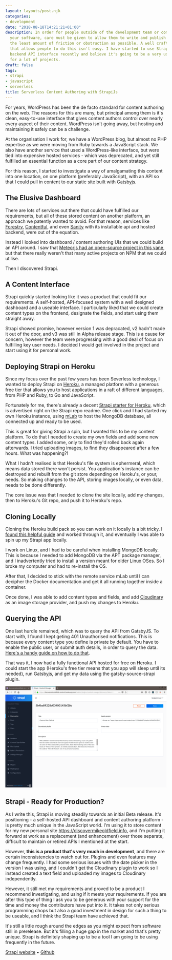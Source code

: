 ```yaml
---
layout: layouts/post.njk
categories:
- development
date: "2018-08-18T14:21:21+01:00"
description: In order for people outside of the development team or community to use
  your software, care must be given to allow them to write and publish content with
  the least amount of friction or obstruction as possible. A well crafted interface
  that allows people to do this isn't easy. I have started to use Strapi as a serverless
  backend API interface recently and believe it's going to be a very useful solution
  for a lot of projects.
draft: false
tags:
- strapi
- javascript
- serverless
title: Serverless Content Authoring with StrapiJs
---
```

For years, WordPress has been the de facto standard for content authoring on the web. The reasons for this are many, but principal among them is it's clean, easy-to-use interface that gives content authors control over nearly every aspect of their content. WordPress isn't going away, but hosting and maintaining it safely can be a challenge.

At the organisation I work for, we have a WordPress blog, but almost no PHP expertise as we were moving from Ruby towards a JavaScript stack. We also have another service that used a WordPress-like interface, but were tied into expensive hosted services - which was deprecated, and yet still fulfilled an essential function as a core part of our content strategy.

For this reason, I started to investigate a way of amalgamating this content into one location, on one platform (preferably JavaScript), with an API so that I could pull in content to our static site built with Gatsbyjs.

## The Elusive Dashboard

There are lots of services out there that could have fulfilled our requirements, but all of these stored content on another platform, an approach we patently wanted to avoid. For that reason, services like [Forestry](https://forestry.io/), [Contentful](https://www.contentful.com/), and even [Sanity](https://www.sanity.io/) with its installable api and hosted backend, were out of the equation.

Instead I looked into dashboard / content authoring UIs that we could build an API around. I saw that [Meteorjs had an open-source project  in this vane](https://github.com/yogiben/meteor-admin "A complete admin dashboard solution"), but that there really weren't that many active projects on NPM that we could utilise.

Then I discovered Strapi.

## A Content Interface

Strapi quickly started looking like it was a product that could fit our requirements. A self-hosted, API-focused system with a well designed dashboard and a useable interface. I particularly liked that we could create content types on the frontend, designate the fields, and start using them straight away.

Strapi showed promise, however version 1 was depracated, v2 hadn't made it out of the door, and v3 was still in Alpha release stage. This is a cause for concern, however the team were progressing with a good deal of focus on fulfilling key user needs. I decided I would get involved in the project and start using it for personal work.

## Deploying Strapi on Heroku
Since my  focus over the past few years has been Severless technology, I wanted to deploy Strapi on [Heroku](https://www.heroku.com/ "Cloud application platform"), a managed platform with a generous free tier that allows you to host applications in a raft of different languages, from PHP and Ruby, to Go and JavaScript.

Fortunately for me, there's already a decent [Strapi starter for Heroku](https://github.com/strapi/strapi/ "Strapi Github repo"),  which is advertised right on the Strapi repo readme. One click and I had started my own Heroku instance, using [mLab](https://mlab.com/ "Database-as-a-service by Mlab") to host the MongoDB database, all connected up and ready to be used.

This is great for giving Strapi a spin, but I wanted this to be my content platform. To do that I needed to create my own fields and add some new content types. I added some, only to find they'd rolled back again afterwards. I tried uploading images, to find they disappeared after a few hours. What was happening?!

What I hadn't realised is that Heroku's file system is ephermeral, which means data stored there won't persist. You application's instance can be destroyed and rebuilt from the git store depending on Heroku's, or your, needs. So making changes to the API, storing images locally, or even data, needs to be done differently.

The core issue was that I needed to clone the site locally, add my changes, then  to Heroku's Git repo, and push it to Heroku's repo.

## Cloning Locally

Cloning the Heroku build pack so you can work on it locally is a bit tricky. I [found this helpful guide](https://help.heroku.com/XOBUHLKQ/why-do-i-see-a-message-you-appear-to-have-cloned-an-empty-repository-when-using-heroku-git-clone "Why do I see a message 'You appear to have cloned an empty repository' when using heroku git:clone?
") and worked through it, and eventually I was able to spin up my Strapi app locally.

I work on Linux, and I had to be careful when installing MongoDB locally. This is because I needed to add MongoDB via the APT package manager, and I inadvertently tried to install a version meant for older Linux OSes. So I broke my computer and had to re-install the OS.

After that, I decided to stick with the remote service mLab until I can decipher the Docker documentation and get it all running together inside a container.

Once done, I was able to add  content types and fields, and add [Cloudinary](https://cloudinary.com/ "image and video storage, optimization and CDN") as an image storage provider, and push my changes to Heroku.

## Querying the API

One last hurdle remained, which was to query the API from GatsbyJS. To start with, I found I kept geting 401 Unauthorised notifications. This is because every content type you define is private by default. You have to enable the public user, or submit auth details, in order to query the data. [Here's a handy guide on how to do that](https://strapi.io/documentation/getting-started/quick-start.html#consume-your-api "Strapi Quick Start: Consume your API").

That was it, I now had a fully functional API hosted for free on Heroku. I could start the app (Heroku's free tier means that you app will sleep until its needed), run Gatsbyjs, and get my data using the gatsby-source-strapi plugin.

![Strapi's interface.](/img/strapi-interface.png "The Strapi content editor")

## Strapi - Ready for Production?

As I write this, Strapi is moving steadily towards an initial Beta release. It's positioning - a self-hosted API dashboard and content authoring platform - is pretty much unique in the JavaScript world. I'm using it to store content for my new personal site https://discovermikeoldfield.info, and I'm putting it forward at work as a replacement (and enhancement) over those separate, difficult to maintain or retired APIs I mentioned at the start.

However, **this is a product that's very much in development**, and there are certain inconsistencies to watch out for. Plugins and even features may change frequently. I had some serious issues with the date picker in the version I was using, and I couldn't get the Cloudinary plugin to work so I instead created a text field and uploaded my images to Cloudinary independently.

However, it still met my requirements and proved to be a product I recommend investigating, and using if it meets your requirements. If you are after this type of thing I ask you to be generous with your support for the time and money the contributors have put into it. It takes not only serious programming chops but also a good investment in design for such a thing to be useable, and I think the Strapi team have achieved that.

It's still a little rough around the edges as you might expect from software still in prerelease. But it's filling a huge gap in the market and that's pretty unique. Strapi is definitely shaping up to be a tool I am going to be using frequently in the future.

[Strapi website](https://strapi.io/) &bull; [Github](https://github.com/strapi/strapi/)
